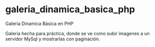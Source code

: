 # galeria_dinamica_basica_php
Galeria Dinamica Básica en PHP

Galeria hecha para práctica, donde se ve como subir imagenes a un servidor MySql y mostrarlas con paginación.
